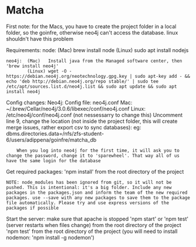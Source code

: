# Matcha

First note: for the Macs, you have to create the project folder in a local folder, so the goinfre, otherwise neo4j can't access the database. linux shouldn't have this problem

Requirements:
	node:	(Mac)	brew install node
	 		(Linux)	sudo apt install nodejs

	neo4j:	(Mac)	Install java from the Managed software center, then 'brew install neo4j'
			(Linux)	wget -O - https://debian.neo4j.org/neotechnology.gpg.key | sudo apt-key add - && echo 'deb http://debian.neo4j.org/repo stable/' | sudo tee /etc/apt/sources.list.d/neo4j.list && sudo apt update && sudo apt install neo4j

Config changes:
	Neo4j:
		Config file: neo4j.conf
			Mac: ~/.brew/Cellar/neo4j/3.0.6/libexec/conf/neo4j.conf
			Linux: /etc/neo4j/conf/neo4j.conf (not nessessarry to change this)
		Uncomment line 9, change the location (not inside the project folder, this will create merge issues, rather export csv to sync databases):
			eg: dbms.directories.data=/nfs/zfs-student-6/users/adippena/goinfre/matcha_db

		When you log into neo4j for the first time, it will ask you to change the password, change it to 'sparewheel'. That way all of us have the same login for the database

Get required packages:
	'npm install' from the root directory of the project

	NOTE: node_modules has been ignored from git, so it will not be pushed. This is intentional: it's a big folder. Include any new packages in the packages.json and inform the team of the new required packages. use --save with any new packages to save them to the package file automatically. Please try and use express versions of the packages if possible

Start the server:
	make sure that apache is stopped
	'npm start' or 'npm test' (server restarts when files change) from the root directory of the project
	'npm test' from the root directory of the project (you will need to install nodemon: 'npm install -g nodemon')